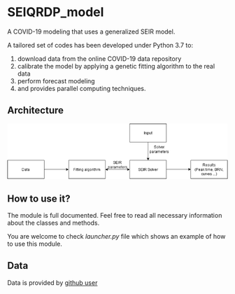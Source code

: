 # SEIQRDP_model

A COVID-19 modeling that uses a generalized SEIR model.

A tailored set of codes has been developed under Python 3.7 to:

1. download data from the online COVID-19 data repository  
2. calibrate the model by applying a genetic fitting algorithm to the real data
3. perform forecast modeling
4. and provides parallel computing techniques.
<!---
(determine the optimum fitting depth using cross-validation method)
-->

## Architecture

![The architecture of the module](/images/Diagram.png)


## How to use it?

The module is full documented. Feel free to read all necessary information
about the classes and methods. 

You are welcome to check *launcher.py* file which shows an example of
how to use this module.

## Data

Data is provided by [github user](https://raw.githubusercontent.com/datasets/covid-19/master/data/time-series-19-covid-combined.csv)
